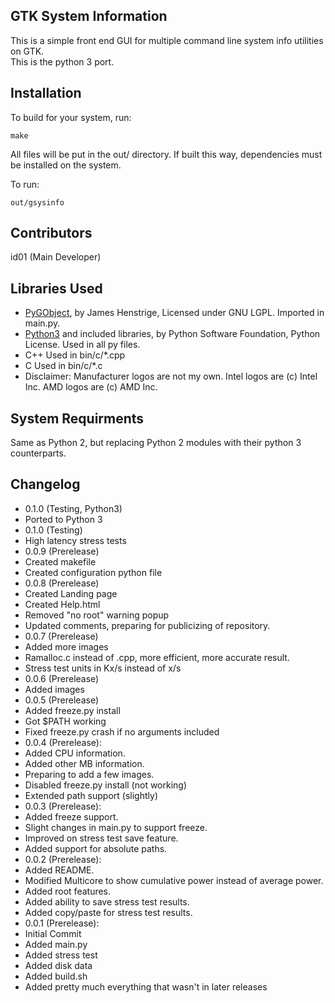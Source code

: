 ## GTK System Information
This is a simple front end GUI for multiple command line system info utilities on GTK.  
This is the python 3 port.

## Installation
To build for your system, run: 
```
make
```
All files will be put in the out/ directory. If built this way, dependencies must be installed on the system.

To run:
```
out/gsysinfo
```

## Contributors
id01 (Main Developer)

## Libraries Used
* [PyGObject](http://www.pygtk.org/), by James Henstrige, Licensed under GNU LGPL. Imported in main.py.
* [Python3](https://www.python.org/) and included libraries, by Python Software Foundation, Python License. Used in all py files.
* C++ Used in bin/c/*.cpp
* C Used in bin/c/*.c
* Disclaimer: Manufacturer logos are not my own. Intel logos are (c) Intel Inc. AMD logos are (c) AMD Inc.

## System Requirments
Same as Python 2, but replacing Python 2 modules with their python 3 counterparts.

## Changelog
* 0.1.0 (Testing, Python3)
 * Ported to Python 3
* 0.1.0 (Testing)
 * High latency stress tests
* 0.0.9 (Prerelease)
 * Created makefile
 * Created configuration python file
* 0.0.8 (Prerelease)
 * Created Landing page
 * Created Help.html
 * Removed "no root" warning popup
 * Updated comments, preparing for publicizing of repository.
* 0.0.7 (Prerelease)
 * Added more images
 * Ramalloc.c instead of .cpp, more efficient, more accurate result.
 * Stress test units in Kx/s instead of x/s
* 0.0.6 (Prerelease)
 * Added images
* 0.0.5 (Prerelease)
 * Added freeze.py install
 * Got $PATH working
 * Fixed freeze.py crash if no arguments included
* 0.0.4 (Prerelease):
 * Added CPU information.
 * Added other MB information.
 * Preparing to add a few images.
 * Disabled freeze.py install (not working)
 * Extended path support (slightly)
* 0.0.3 (Prerelease):
 * Added freeze support.
 * Slight changes in main.py to support freeze.
 * Improved on stress test save feature.
 * Added support for absolute paths.
* 0.0.2 (Prerelease):
 * Added README.
 * Modified Multicore to show cumulative power instead of average power.
 * Added root features.
 * Added ability to save stress test results.
 * Added copy/paste for stress test results.
* 0.0.1 (Prerelease):
 * Initial Commit
 * Added main.py
 * Added stress test
 * Added disk data
 * Added build.sh
 * Added pretty much everything that wasn't in later releases
